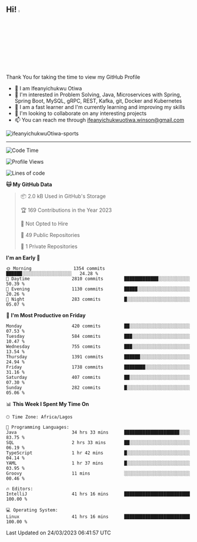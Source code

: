 <!-- BLOG-POST-LIST:START --><!-- BLOG-POST-LIST:END -->

## Hi! <img src="https://media.giphy.com/media/hvRJCLFzcasrR4ia7z/giphy.gif" width="4%"> 

Thank You for taking the time to view my GitHub Profile

- 👋 I am Ifeanyichukwu Otiwa
- 👀 I'm interested in Problem Solving, Java, Microservices with Spring, Spring Boot, MySQL, gRPC, REST, Kafka, git, Docker and Kubernetes
- 🌱 I am a fast learner and I'm currently learning and improving my skills
- 💞️ I'm looking to collaborate on any interesting projects
- 📫 You can reach me through ifeanyichukwuotiwa.winson@gmail.com

<p align="left" marginTop="10px"> <img src="https://komarev.com/ghpvc/?username=ifeanyichukwuOtiwa-sports&label=Profile%20views&color=0e75b6&style=for-the-badge" alt="ifeanyichukwuOtiwa-sports" /> </p>

***

<!--START_SECTION:waka-->
![Code Time](http://img.shields.io/badge/Code%20Time-1%2C219%20hrs%205%20mins-blue)

![Profile Views](http://img.shields.io/badge/Profile%20Views-0-blue)

![Lines of code](https://img.shields.io/badge/From%20Hello%20World%20I%27ve%20Written-1.7%20million%20lines%20of%20code-blue)

**🐱 My GitHub Data** 

> 📦 2.0 kB Used in GitHub's Storage 
 > 
> 🏆 169 Contributions in the Year 2023
 > 
> 🚫 Not Opted to Hire
 > 
> 📜 49 Public Repositories 
 > 
> 🔑 1 Private Repositories 
 > 
**I'm an Early 🐤** 

```text
🌞 Morning                1354 commits        ██████░░░░░░░░░░░░░░░░░░░   24.28 % 
🌆 Daytime                2810 commits        █████████████░░░░░░░░░░░░   50.39 % 
🌃 Evening                1130 commits        █████░░░░░░░░░░░░░░░░░░░░   20.26 % 
🌙 Night                  283 commits         █░░░░░░░░░░░░░░░░░░░░░░░░   05.07 % 
```
📅 **I'm Most Productive on Friday** 

```text
Monday                   420 commits         ██░░░░░░░░░░░░░░░░░░░░░░░   07.53 % 
Tuesday                  584 commits         ███░░░░░░░░░░░░░░░░░░░░░░   10.47 % 
Wednesday                755 commits         ███░░░░░░░░░░░░░░░░░░░░░░   13.54 % 
Thursday                 1391 commits        ██████░░░░░░░░░░░░░░░░░░░   24.94 % 
Friday                   1738 commits        ████████░░░░░░░░░░░░░░░░░   31.16 % 
Saturday                 407 commits         ██░░░░░░░░░░░░░░░░░░░░░░░   07.30 % 
Sunday                   282 commits         █░░░░░░░░░░░░░░░░░░░░░░░░   05.06 % 
```


📊 **This Week I Spent My Time On** 

```text
🕑︎ Time Zone: Africa/Lagos

💬 Programming Languages: 
Java                     34 hrs 33 mins      █████████████████████░░░░   83.75 % 
SQL                      2 hrs 33 mins       ██░░░░░░░░░░░░░░░░░░░░░░░   06.19 % 
TypeScript               1 hr 42 mins        █░░░░░░░░░░░░░░░░░░░░░░░░   04.14 % 
YAML                     1 hr 37 mins        █░░░░░░░░░░░░░░░░░░░░░░░░   03.95 % 
Groovy                   11 mins             ░░░░░░░░░░░░░░░░░░░░░░░░░   00.46 % 

🔥 Editors: 
IntelliJ                 41 hrs 16 mins      █████████████████████████   100.00 % 

💻 Operating System: 
Linux                    41 hrs 16 mins      █████████████████████████   100.00 % 
```


 Last Updated on 24/03/2023 06:41:57 UTC
<!--END_SECTION:waka-->

<!--
<p align="center">
![trophy](https://github-profile-trophy.vercel.app/?username=ifeanyichukwuOtiwa-sports&theme=onedark) (https://github.com/ryo-ma/github-profile-trophy)
</p>
-->

<!---
ifeanyi-otiwa/ifeanyi-otiwa is a ✨ special ✨ repository because its `README.md` (this file) appears on your GitHub profile.
You can click the Preview link to take a look at your changes.
--->
